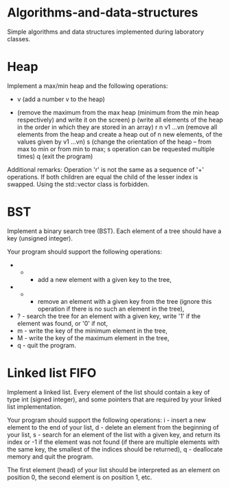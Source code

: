 # Algorithms-and-data-structures
Simple algorithms and data structures implemented during laboratory classes.

# Heap
Implement a max/min heap and the following operations:
+ v (add a number v to the heap)
- (remove the maximum from the max heap (minimum from the min heap respectively) and write it on the screen)
p (write all elements of the heap in the order in which they are stored in an array)
r n v1 ...vn (remove all elements from the heap and create a heap out of n new elements, of the values given by v1 ...vn)
s (change the orientation of the heap – from max to min or from min to max; s operation can be requested multiple times)
q (exit the program)

Additional remarks:
Operation 'r' is not the same as a sequence of '+' operations.
If both children are equal the child of the lesser index is swapped.
Using the std::vector class is forbidden.

# BST
Implement a binary search tree (BST). Each element of a tree should have a key (unsigned integer).

Your program should support the following operations:
- + - add a new element with a given key to the tree,
- - - remove an element with a given key from the tree (ignore this operation if there is no such an element in the tree),
- ? - search the tree for an element with a given key, write '1' if the element was found, or '0' if not,
- m - write the key of the minimum element in the tree,
- M - write the key of the maximum element in the tree,
- q - quit the program.

# Linked list FIFO
Implement a linked list. Every element of the list should contain a key of type int (signed integer), and some pointers that are required by your linked list implementation.

Your program should support the following operations:
i - insert a new element to the end of your list,
d - delete an element from the beginning of your list,
s - search for an element of the list with a given key, and return its index or -1 if the element was not found (if there are multiple elements with the same key, the smallest of the indices should be returned),
q - deallocate memory and quit the program.

The first element (head) of your list should be interpreted as an element on position 0, the second element is on position 1, etc.
